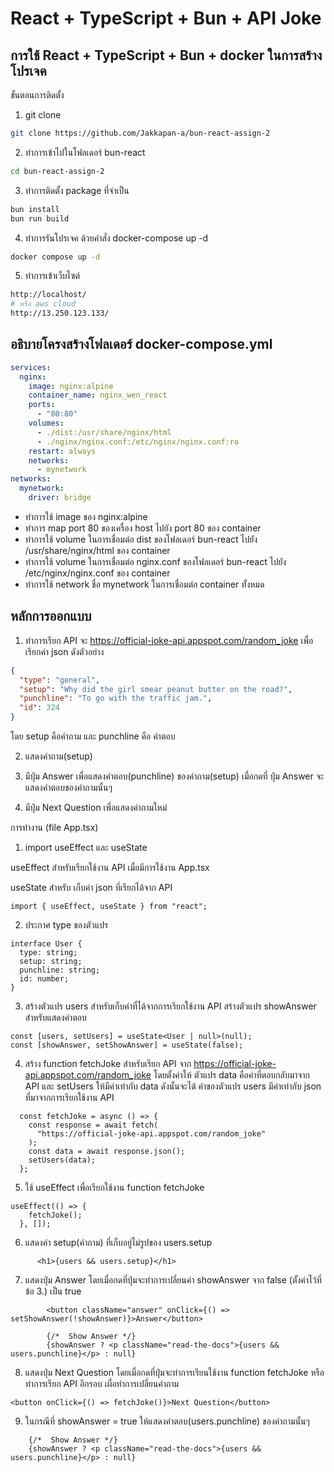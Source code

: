 # React + TypeScript + Bun + API Joke
## การใช้ React + TypeScript + Bun + docker ในการสร้างโปรเจค

ขั้นตอนการติดตั้ง 
1. git clone 
```bash
git clone https://github.com/Jakkapan-a/bun-react-assign-2
```

2. ทำการเข้าไปในโฟลเดอร์ bun-react
```bash
cd bun-react-assign-2
```

3. ทำการติดตั้ง package ที่จำเป็น
```bash
bun install
bun run build
```

4. ทำการรันโปรเจค ด้วยคำสั่ง docker-compose up -d
```bash
docker compose up -d
```

5. ทำการเข้าเว็บไซต์
```bash
http://localhost/
# หรือ aws cloud
http://13.250.123.133/
```

## อธิบายโครงสร้างโฟลเดอร์ docker-compose.yml
```yml
services:
  nginx:
    image: nginx:alpine
    container_name: nginx_wen_react
    ports:
      - "80:80"
    volumes:
      - ./dist:/usr/share/nginx/html
      - ./nginx/nginx.conf:/etc/nginx/nginx.conf:ro
    restart: always
    networks:
      - mynetwork
networks:
  mynetwork:
    driver: bridge
```
- ทำการใช้ image ของ nginx:alpine
- ทำการ map port 80 ของเครื่อง host ไปยัง port 80 ของ container
- ทำการใช้ volume ในการเชื่อมต่อ dist ของโฟลเดอร์ bun-react ไปยัง /usr/share/nginx/html ของ container
- ทำการใช้ volume ในการเชื่อมต่อ nginx.conf ของโฟลเดอร์ bun-react ไปยัง /etc/nginx/nginx.conf ของ container
- ทำการใช้ network ชื่อ mynetwork ในการเชื่อมต่อ container ทั้งหมด



## หลักการออกแบบ
1. ทำการเรียก API จะ https://official-joke-api.appspot.com/random_joke เพื่อเรียกค่า json ดังตัวอย่าง
```json
{
  "type": "general",
  "setup": "Why did the girl smear peanut butter on the road?",
  "punchline": "To go with the traffic jam.",
  "id": 324
} 
```
โดย setup คือคำถาม และ punchline คือ คำตอบ

2. แสดงคำถาม(setup) 

3. มีปุ่ม Answer เพื่อแสดงคำตอบ(punchline) ของคำถาม(setup) เมื่อกดที่ ปุ่ม Answer จะแสดงคำตอบของคำถามนั้นๆ
4. มีปุ่ม Next Question เพื่อแสดงคำถามใหม่


การทำงาน (file App.tsx)

1. import useEffect และ useState

useEffect สำหรับเรียกใช้งาน API เมื่อมีการใช้งาน App.tsx

useState สำหรับ เก็บค่า json ที่เรียกได้จาก API
```
import { useEffect, useState } from "react";
```
2. ประกาศ type ของตัวแปร
```
interface User {
  type: string;
  setup: string;
  punchline: string;
  id: number;
}
```

3. สร้างตัวแปร users สำหรับเก็บค่าที่ได้จากการเรียกใช้งาน API
สร้างตัวแปร showAnswer สำหรับแสดงคำตอบ 
```
const [users, setUsers] = useState<User | null>(null);
const [showAnswer, setShowAnswer] = useState(false);
```

4. สร้าง function fetchJoke สำหรับเรียก API จาก https://official-joke-api.appspot.com/random_joke โดยตั้งค่าให้ ตัวแปร data คือค่าที่ตอบกลับมาจาก API และ setUsers ให้มีค่าเท่ากับ data ดังนั้นจะได้ ค่าของตัวแปร users มีค่าเท่ากับ json ที่มาจากการเรียกใช้งาน API 
```
  const fetchJoke = async () => {    
    const response = await fetch(
      "https://official-joke-api.appspot.com/random_joke"
    );
    const data = await response.json();
    setUsers(data);
  };
```
5. ใช้ useEffect เพื่อเรียกใช้งาน function fetchJoke 
```
useEffect(() => {
    fetchJoke();
  }, []);
  ```

6. แสดงค่า setup(คำถาม) ที่เก็บอยู่ไม่รูปของ users.setup
```
      <h1>{users && users.setup}</h1>
```

7. แสดงปุ่ม Answer โดยเมื่อกดที่ปุ่มจะทำการเปลี่ยนค่า showAnswer จาก false (ตั้งค่าไว้ที่ข้อ 3.) เป็น true

```
        <button className="answer" onClick={() => setShowAnswer(!showAnswer)}>Answer</button>
        
        {/*  Show Answer */}
        {showAnswer ? <p className="read-the-docs">{users && users.punchline}</p> : null}
```

8. แสดงปุ่ม Next Question โดยเมื่อกดที่ปุ่มจะทำการเรียนใช้งาน function fetchJoke หรือ ทำการเรียก API อีกรอบ เผื่อทำการเปลี่ยนคำถาม
```
<button onClick={() => fetchJoke()}>Next Question</button>
```

9. ในกรณีที่ showAnswer = true ให้แสดงคำตอบ(users.punchline) ของคำถามนั้นๆ
```
    {/*  Show Answer */}
    {showAnswer ? <p className="read-the-docs">{users && users.punchline}</p> : null}
```
